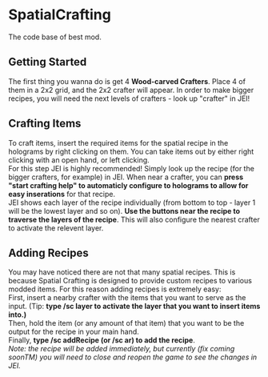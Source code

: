 # SpatialCrafting
The code base of best mod.

## Getting Started

The first thing you wanna do is get 4 <b>Wood-carved Crafters</b>. Place 4 of them in a 2x2 grid, and the 2x2 crafter will appear.
In order to make bigger recipes, you will need the next levels of crafters - look up "crafter" in JEI!

## Crafting Items

To craft items, insert the required items for the spatial recipe in the holograms by right clicking on them. You can take items out by either right clicking with an open hand, or left clicking.  
For this step JEI is highly recommended! Simply look up the recipe (for the bigger crafters, for example) in JEI. When near a crafter, you can <b>press "start crafting help" to automaticly configure to holograms to allow for easy inserations</b> for that recipe.  
JEI shows each layer of the recipe individually (from bottom to top - layer 1 will be the lowest layer and so on). <b>Use the buttons near the recipe to traverse the layers of the recipe</b>. This will also configure the nearest crafter to activate the relevent layer.

## Adding Recipes

You may have noticed there are not that many spatial recipes. This is because Spatial Crafting is designed to provide custom recipes to various modded items. For this reason adding recipes is extremely easy:  
First, insert a nearby crafter with the items that you want to serve as the input. (Tip: <b>type /sc layer <layerNumber> to activate the layer that you want to insert items into.)</b>  
Then, hold the item (or any amount of that item) that you want to be the output for the recipe in your main hand.  
Finally, <b>type /sc addRecipe (or /sc ar) to add the recipe</b>.  
<i>Note: the recipe will be added immediately, but currently (fix coming soonTM) you will need to close and reopen the game to see the changes in JEI. 
  
